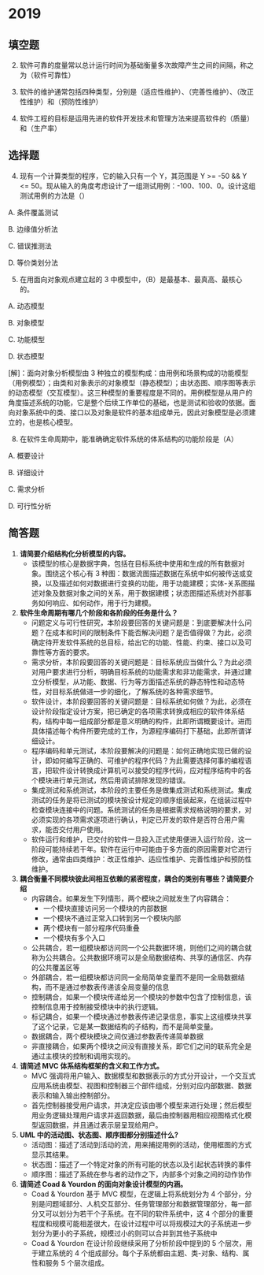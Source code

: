 # 2019

## 填空题

2. 软件可靠的度量常以总计运行时间为基础衡量多次故障产生之间的间隔，称之为（软件可靠性）
3. 软件的维护通常包括四种类型，分别是（适应性维护）、（完善性维护）、（改正性维护）和（预防性维护）

5. 软件工程的目标是运用先进的软件开发技术和管理方法来提高软件的（质量）和（生产率）

## 选择题

4. 现有一个计算类型的程序，它的输入只有一个 Y，其范围是 Y >= -50 && Y <= 50。现从输入的角度考虑设计了一组测试用例：-100、100、0。设计这组测试用例的方法是（）

A. 条件覆盖测试

B. 边缘值分析法

C. 错误推测法

D. 等价类划分法

5. 在用面向对象观点建立起的 3 中模型中，（B）是最基本、最真高、最核心的。

A. 动态模型

B. 对象模型

C. 功能模型

D. 状态模型

[解]：面向对象分析模型由 3 种独立的模型构成：由用例和场景构成的功能模型（用例模型）；由类和对象表示的对象模型（静态模型）；由状态图、顺序图等表示的动态模型（交互模型）。这三种模型的重要程度是不同的。用例模型是从用户的角度描述系统的功能，它是整个后续工作单位的基础，也是测试和验收的依据。面向对象系统中的类、接口以及对象是软件的基本组成单元，因此对象模型是必须建立的，也是核心模型。

8. 在软件生命周期中，能准确确定软件系统的体系结构的功能阶段是（A）

A. 概要设计

B. 详细设计

C. 需求分析

D. 可行性分析

## 简答题

1. **请简要介绍结构化分析模型的内容。**
   + 该模型的核心是数据字典，包括在目标系统中使用和生成的所有数据对象。围绕这个核心有 3 种图：数据流图描述数据在系统中如何被传送或变换，以及描述如何对数据进行变换的功能，用于功能建模；实体-关系图描述对象及数据对象之间的关系，用于数据建模；状态图描述系统对外部事务如何响应、如何动作，用于行为建模。
2. **软件生命周期有哪几个阶段和各阶段的任务是什么？**
   + 问题定义与可行性研究，本阶段要回答的关键问题是：到底要解决什么问题？在成本和时间的限制条件下能否解决问题？是否值得做？为此，必须确定待开发软件系统的总目标，给出它的功能、性能、约束、接口以及可靠性等方面的要求。
   + 需求分析，本阶段要回答的关键问题是：目标系统应当做什么？为此必须对用户要求进行分析，明确目标系统的功能需求和非功能需求，并通过建立分析模型，从功能、数据、行为等方面描述系统的静态特性和动态特性，对目标系统做进一步的细化，了解系统的各种需求细节。
   + 软件设计，本阶段要回答的关键问题是：目标系统如何做？为此，必须在设计阶段指定设计方案，把已确定的各项需求转换成相应的软件体系结构，结构中每一组成部分都是意义明确的构件，此即所谓概要设计。进而具体描述每个构件所要完成的工作，为源程序编码打下基础，此即所谓详细设计。
   + 程序编码和单元测试，本阶段要解决的问题是：如何正确地实现已做的设计，即如何编写正确的、可维护的程序代码？为此需要选择何事的编程语言，把软件设计转换成计算机可以接受的程序代码，应对程序结构中的各个模块进行单元测试，然后用调试排除发现的错误。
   + 集成测试和系统测试，本阶段的主要任务是做集成测试和系统测试。集成测试的任务是将已测试的模块按设计规定的顺序组装起来，在组装过程中检查模块连接中的问题。系统测试的任务是根据需求规格说明的要求，对必须实现的各项需求逐项进行确认，判定已开发的软件是否符合用户需求，能否交付用户使用。
   + 软件运行和维护，已交付的软件一旦投入正式使用便进入运行阶段，这一阶段可能持续若干年。软件在运行中可能由于多方面的原因需要对它进行修改，通常由四类维护：改正性维护、适应性维护、完善性维护和预防性维护。
3. **耦合衡量不同模块彼此间相互依赖的紧密程度，耦合的类别有哪些？请简要介绍**
   + 内容耦合。如果发生下列情形，两个模块之间就发生了内容耦合：
     + 一个模块直接访问另一个模块的内部数据
     + 一个模块不通过正常入口转到另一个模块内部
     + 两个模块有一部分程序代码重叠
     + 一个模块有多个入口
   + 公共耦合，若一组模块都访问同一个公共数据环境，则他们之间的耦合就称为公共耦合。公共数据环境可以是全局数据结构、共享的通信区、内存的公共覆盖区等
   + 外部耦合，若一组模块都访问同一全局简单变量而不是同一全局数据结构，而不是通过参数表传递该全局变量的信息
   + 控制耦合，如果一个模块传递给另一个模块的参数中包含了控制信息，该控制信息用于控制接受模块中的执行逻辑。
   + 标记耦合，如果一个模块通过参数表传递记录信息，事实上这组模块共享了这个记录，它是某一数据结构的子结构，而不是简单变量。
   + 数据耦合，两个模块模块之间仅通过参数表传递简单数据
   + 非直接耦合，如果两个模块之间没有直接关系，即它们之间的联系完全是通过主模块的控制和调用实现的。
4. **请简述 MVC 体系结构框架的含义和工作方式。**
   + MVC 强调将用户输入、数据模型和数据表示的方式分开设计，一个交互式应用系统由模型、视图和控制器三个部件组成，分别对应内部数据、数据表示和输入输出控制部分。
   + 首先控制器接受用户请求，并决定应该由哪个模型来进行处理；然后模型用业务逻辑处理用户请求并返回数据，最后由控制器用相应视图格式化模型返回数据，并且通过表示层呈现给用户。
5. **UML 中的活动图、状态图、顺序图都分别描述什么?**
   + 活动图：描述了活动到活动的流，用来捕捉用例的活动，使用框图的方式显示其结果。
   + 状态图：描述了一个特定对象的所有可能的状态以及引起状态转换的事件
   + 顺序图：描述了系统在参与者的动作之下，内部多个对象之间的动作协作
6. **请简述 Coad & Yourdon 的面向对象设计模型的内涵。**
   + Coad & Yourdon 基于 MVC 模型，在逻辑上将系统划分为 4 个部分，分别是问题域部分、人机交互部分、任务管理部分和数据管理部分，每一部分又可以划分为若干个子系统。在不同的软件系统中，这 4 个部分的重要程度和规模可能相差很大，在设计过程中可以将规模过大的子系统进一步划分为更小的子系统，规模过小的则可以合并到其他子系统中
   + Coad & Yourdon 在设计阶段继续采用了分析阶段中提到的 5 个层次，用于建立系统的 4 个组成部分。每个子系统都由主题、类-对象、结构、属性和服务 5 个层次组成。

